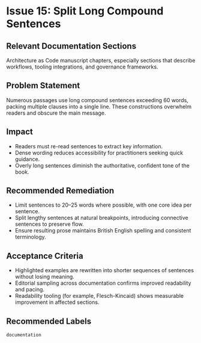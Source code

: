 # Issue 15: Split Long Compound Sentences

## Relevant Documentation Sections
Architecture as Code manuscript chapters, especially sections that describe workflows, tooling integrations, and governance frameworks.

## Problem Statement
Numerous passages use long compound sentences exceeding 60 words, packing multiple clauses into a single line. These constructions overwhelm readers and obscure the main message.

## Impact
- Readers must re-read sentences to extract key information.
- Dense wording reduces accessibility for practitioners seeking quick guidance.
- Overly long sentences diminish the authoritative, confident tone of the book.

## Recommended Remediation
- Limit sentences to 20–25 words where possible, with one core idea per sentence.
- Split lengthy sentences at natural breakpoints, introducing connective sentences to preserve flow.
- Ensure resulting prose maintains British English spelling and consistent terminology.

## Acceptance Criteria
- Highlighted examples are rewritten into shorter sequences of sentences without losing meaning.
- Editorial sampling across documentation confirms improved readability and pacing.
- Readability tooling (for example, Flesch-Kincaid) shows measurable improvement in affected sections.

## Recommended Labels
`documentation`
